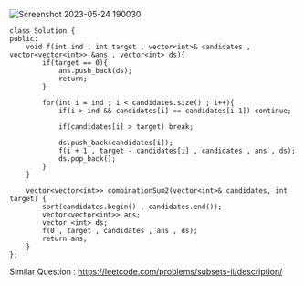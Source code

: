 ![Screenshot 2023-05-24 190030](https://github.com/Mudit-Jxin7/DSA/assets/97677133/ad3b0d94-c518-43e1-87b3-c2d2baa9d340)

```
class Solution {
public:
    void f(int ind , int target , vector<int>& candidates , vector<vector<int>> &ans , vector<int> ds){
        if(target == 0){
            ans.push_back(ds);
            return;
        }

        for(int i = ind ; i < candidates.size() ; i++){
            if(i > ind && candidates[i] == candidates[i-1]) continue;

            if(candidates[i] > target) break;

            ds.push_back(candidates[i]);
            f(i + 1 , target - candidates[i] , candidates , ans , ds);
            ds.pop_back();
        }
    }

    vector<vector<int>> combinationSum2(vector<int>& candidates, int target) {
        sort(candidates.begin() , candidates.end());
        vector<vector<int>> ans;
        vector <int> ds;
        f(0 , target , candidates , ans , ds);
        return ans;
    }
};
```


Similar Question : https://leetcode.com/problems/subsets-ii/description/
